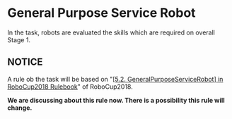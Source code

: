 # General Purpose Service Robot
In the task, robots are evaluated the skills which are required on overall Stage 1.

## NOTICE
A rule ob the task will be based on "[\[5.2. GeneralPurposeServiceRobot\] in RoboCup2018 Rulebook](https://athome.robocup.org/wp-content/uploads/2018/10/2018_rulebook.pdf)" of RoboCup2018.

**We are discussing about this rule now. There is a possibility this rule will change.**
